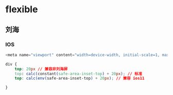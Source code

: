 <!--
 * @Author: your name
 * @Date: 2021-03-19 14:26:27
 * @LastEditTime: 2021-03-19 14:27:49
 * @LastEditors: Please set LastEditors
 * @Description: In User Settings Edit#
 * @FilePath: \vue-note\CSS\flexible.md
-->

# flexible

## 刘海

### IOS

```js
<meta name="viewport" content="width=device-width, initial-scale=1, maximum-scale=1, minimum-scale=1, user-scalable=no, viewport-fit=cover">
```

```css
div {
    top: 20px // 兼容非刘海屏
    top: calc(constant(safe-area-inset-top) + 20px); // 标准
    top: calc(env(safe-area-inset-top) + 20px); // 兼容 ios11

}
```
